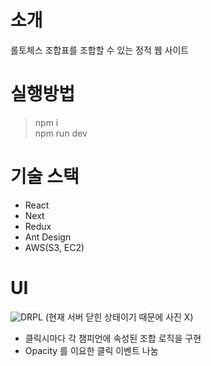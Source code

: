 # 소개

롤토체스 조합표를 조합할 수 있는 정적 웹 사이트

# 실행방법

> npm i  
> npm run dev

# 기술 스택

- React
- Next
- Redux
- Ant Design
- AWS(S3, EC2)

# UI

![DRPL](https://user-images.githubusercontent.com/58874665/102962317-edc4b780-4529-11eb-8123-de8826a600d4.gif)
(현재 서버 닫힌 상태이기 때문에 사진 X)

- 클릭시마다 각 챔피언에 속성된 조합 로직을 구현
- Opacity 를 이요한 클릭 이벤트 나눔
